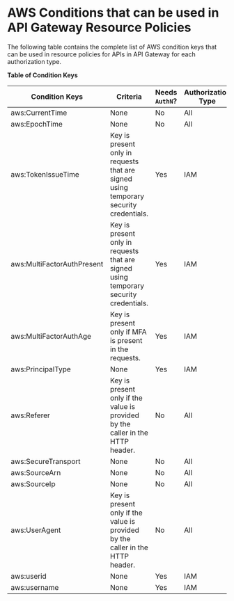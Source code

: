 # AWS Conditions that can be used in API Gateway Resource Policies<a name="apigateway-resource-policies-aws-condition-keys"></a>

The following table contains the complete list of AWS condition keys that can be used in resource policies for APIs in API Gateway for each authorization type\.


**Table of Condition Keys**  

| Condition Keys | Criteria | Needs `AuthN`? | Authorization Type | 
| --- | --- | --- | --- | 
| aws:CurrentTime | None | No | All | 
| aws:EpochTime | None | No | All | 
| aws:TokenIssueTime | Key is present only in requests that are signed using temporary security credentials\. | Yes | IAM | 
| aws:MultiFactorAuthPresent | Key is present only in requests that are signed using temporary security credentials\. | Yes | IAM | 
| aws:MultiFactorAuthAge | Key is present only if MFA is present in the requests\. | Yes | IAM | 
| aws:PrincipalType | None | Yes | IAM | 
| aws:Referer | Key is present only if the value is provided by the caller in the HTTP header\. | No | All | 
| aws:SecureTransport | None | No | All | 
| aws:SourceArn | None | No | All | 
| aws:SourceIp | None | No | All | 
| aws:UserAgent | Key is present only if the value is provided by the caller in the HTTP header\. | No | All | 
| aws:userid | None | Yes | IAM | 
| aws:username | None | Yes | IAM | 